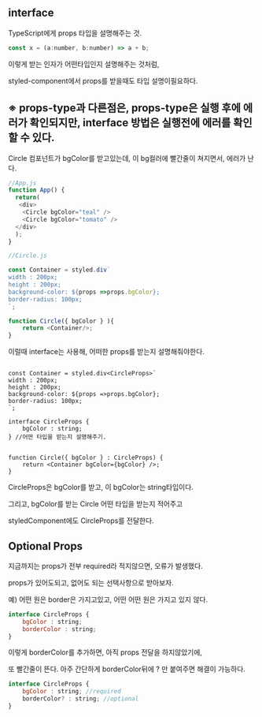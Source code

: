## interface

TypeScript에게 props 타입을 설명해주는 것. 


```js
const x = (a:number, b:number) => a + b;
```

이렇게 받는 인자가 어떤타입인지 설명해주는 것처럼,

styled-component에서 props를 받을때도 타입 설명이필요하다.

## ※  props-type과 다른점은, props-type은 실행 후에 에러가 확인되지만, interface 방법은 실행전에 에러를 확인할 수 있다.

Circle 컴포넌트가 bgColor를 받고있는데, 이 bg컬러에 빨간줄이 쳐지면서, 에러가 난다.
```js
//App.js
function App() {
  return(
   <div>
    <Circle bgColor="teal" />
    <Circle bgColor="tomato" />
  </div>
  );
}

//Circle.js

const Container = styled.div`
width : 200px;
height : 200px;
background-color: ${props =>props.bgColor};
border-radius: 100px;
`;

function Circle({ bgColor } ){
    return <Container/>;
}

```
이럴때 interface는 사용해, 어떠한 props를 받는지 설명해줘야한다.

```tsx

const Container = styled.div<CircleProps>` 
width : 200px;
height : 200px;
background-color: ${props =>props.bgColor};
border-radius: 100px;
`;

interface CircleProps {
    bgColor : string;
} //어떤 타입을 받는지 설명해주기.


function Circle({ bgColor } : CircleProps) {
    return <Container bgColor={bgColor} />;
}
```

CircleProps은 bgColor를 받고, 이 bgColor는 string타입이다.

그리고, bgColor를 받는 Circle 어떤 타입을 받는지 적어주고

styledComponent에도 CircleProps를 전달한다.

## Optional Props

지금까지는 props가 전부 required라 적지않으면, 오류가 발생했다.

props가 있어도되고, 없어도 되는 선택사항으로 받아보자.

예) 어떤 원은 border은 가지고있고, 어떤 어떤 원은 가지고 있지 않다.

```js
interface CircleProps {
    bgColor : string;
    borderColor : string;
}
```
이렇게 borderColor를 추가하면, 아직 props 전달을 하지않았기에,

또 빨간줄이 뜬다. 아주 간단하게 borderColor뒤에 ? 만 붙여주면 해결이 가능하다.

```js
interface CircleProps {
    bgColor : string; //required
    borderColor? : string; //optional
}
```